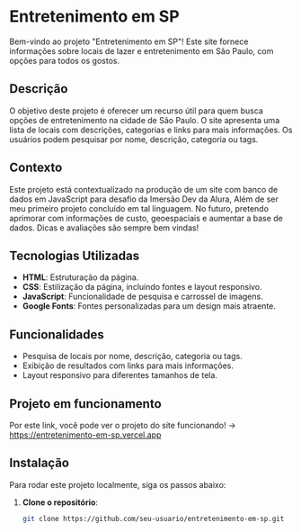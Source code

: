 # Entretenimento em SP

Bem-vindo ao projeto "Entretenimento em SP"! Este site fornece informações sobre locais de lazer e entretenimento em São Paulo, com opções para todos os gostos.

## Descrição

O objetivo deste projeto é oferecer um recurso útil para quem busca opções de entretenimento na cidade de São Paulo. O site apresenta uma lista de locais com descrições, categorias e links para mais informações. Os usuários podem pesquisar por nome, descrição, categoria ou tags.

## Contexto

Este projeto está contextualizado na produção de um site com banco de dados em JavaScript para desafio da Imersão Dev da Alura, Além de ser meu primeiro projeto concluído em tal linguagem. No futuro, pretendo aprimorar com informações de custo, geoespaciais e aumentar a base de dados. Dicas e avaliações são sempre bem vindas!

## Tecnologias Utilizadas

- **HTML**: Estruturação da página.
- **CSS**: Estilização da página, incluindo fontes e layout responsivo.
- **JavaScript**: Funcionalidade de pesquisa e carrossel de imagens.
- **Google Fonts**: Fontes personalizadas para um design mais atraente.

## Funcionalidades

- Pesquisa de locais por nome, descrição, categoria ou tags.
- Exibição de resultados com links para mais informações.
- Layout responsivo para diferentes tamanhos de tela.

## Projeto em funcionamento
  Por este link, você pode ver o projeto do site funcionando! -> https://entretenimento-em-sp.vercel.app

## Instalação

Para rodar este projeto localmente, siga os passos abaixo:

1. **Clone o repositório**:
   ```bash
   git clone https://github.com/seu-usuario/entretenimento-em-sp.git
